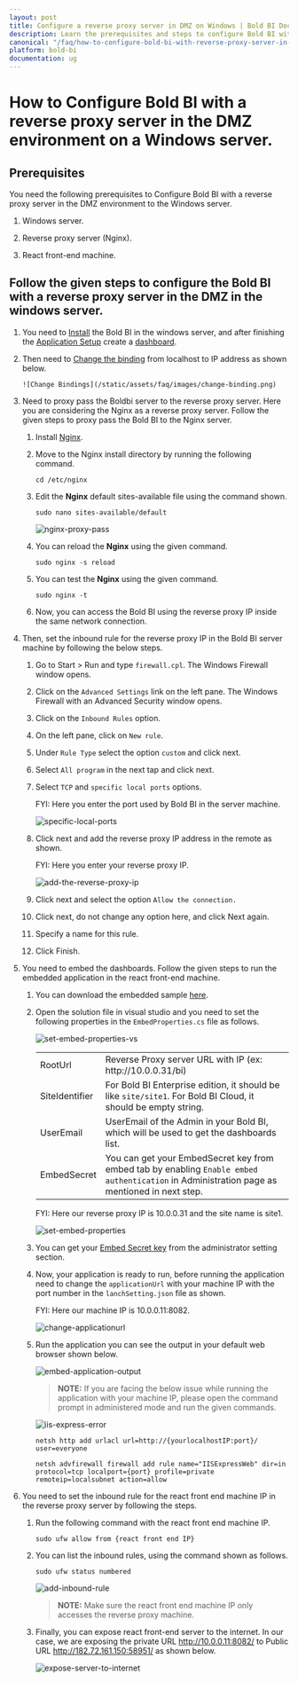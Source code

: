 ```yaml
---
layout: post
title: Configure a reverse proxy server in DMZ on Windows | Bold BI Docs
description: Learn the prerequisites and steps to configure Bold BI with a reverse proxy server in the DMZ environment on a Windows server.
canonical: "/faq/how-to-configure-bold-bi-with-reverse-proxy-server-in-dmz-environment/"
platform: bold-bi
documentation: ug
---
```



# How to Configure Bold BI with a reverse proxy server in the DMZ environment on a Windows server.

## Prerequisites

You need the following prerequisites to Configure Bold BI with a reverse proxy server in the DMZ environment to the Windows server.

1. Windows server.

2. Reverse proxy server (Nginx).

3. React front-end machine.

## Follow the given steps to configure the Bold BI with a reverse proxy server in the DMZ in the windows server.

1. You need to  [Install](/deploying-bold-bi/deploying-in-windows/installation-and-deployment/) the Bold BI in the windows server, and after finishing the [Application Setup](/application-startup/) create a [dashboard](/getting-started/creating-dashboard/).


2. Then need to [Change the binding](/faq/how-to-change-binding-in-bold-bi-embedded/) from localhost to IP address as shown below.

       ![Change Bindings](/static/assets/faq/images/change-binding.png)

    
3. Need to proxy pass the Boldbi server to the reverse proxy server. Here you are considering the Nginx as a reverse proxy server. Follow the given steps to proxy pass the Bold BI to the Nginx server.
   
    1. Install [Nginx](https://www.digitalocean.com/community/tutorials/how-to-install-nginx-on-centos-8).

    2. Move to the Nginx install directory by running the following command.
        
        ~~~shell
        cd /etc/nginx
        ~~~ 
    3. Edit the **Nginx** default sites-available file using the command shown.

        ~~~shell
        sudo nano sites-available/default
        ~~~

        ![nginx-proxy-pass](/static/assets/faq/images/nginx-proxy-pass.png)

    4. You can reload the **Nginx** using the given command.

        ~~~shell
        sudo nginx -s reload
        ~~~
    
    5. You can test the **Nginx** using the given command.

        ~~~shell
        sudo nginx -t
        ~~~

    6. Now, you can access the Bold BI using the reverse proxy IP inside the same network connection. 

   
4. Then, set the inbound rule for the reverse proxy IP in the Bold BI server machine by following the below steps.

    1. Go to Start > Run and type `firewall.cpl`. The Windows Firewall window opens.

    2. Click on the `Advanced Settings` link on the left pane. The Windows Firewall with an Advanced Security window opens.

    3. Click on the `Inbound Rules` option.

    4. On the left pane, click on `New rule`.

    5. Under `Rule Type` select the option `custom` and click next.

    6. Select `All program` in the next tap and click next.

    7. Select `TCP` and `specific local ports` options.

        FYI: Here you enter the port used by Bold BI in the server machine.

        ![specific-local-ports](/static/assets/faq/images/specific-local-ports.png)

    8. Click next and add the reverse proxy IP address in the remote as shown.

        FYI: Here you enter your reverse proxy IP.

        ![add-the-reverse-proxy-ip](/static/assets/faq/images/add-the-reverse-proxy-ip.png)

    9. Click next and select the option `Allow the connection.`

    10. Click next, do not change any option here, and click Next again.

    11. Specify a name for this rule.

    12. Click Finish.


5. You need to embed the dashboards. Follow the given steps to run the embedded application in the react front-end machine.

    1. You can download the embedded sample [here](https://onpremise-demo.boldbi.com/getting-started/asp-net-core/sample.zip?_gl=1*6o0c72*_ga*NTYxNDY4NzE5LjE2NDczMjkxNDg.*_ga_SRXJZD7EME*MTY0NzM0MzA4OC4zLjAuMTY0NzM0MzA4OS4w).

    2. Open the solution file in visual studio and you need to set the following properties in the `EmbedProperties.cs` file as follows.

        ![set-embed-properties-vs](/static/assets/faq/images/set-embed-properties-vs.png)

        <meta charset="utf-8"/>
            <table>
            <tbody>
                <tr>
                    <td align="left">RootUrl</td>
                    <td align="left">Reverse Proxy server URL with IP (ex: http://10.0.0.31/bi)</td>
                </tr>
                <tr>
                    <td align="left">SiteIdentifier</td>
                    <td align="left">For Bold BI Enterprise edition, it should be like <code>site/site1</code>. For Bold BI Cloud, it should be empty string.</td>
                </tr>
                <tr>
                    <td align="left">UserEmail</td>
                    <td align="left">UserEmail of the Admin in your Bold BI, which will be used to get the dashboards list.</td>
                </tr>
                <tr>
                <td align="left">EmbedSecret</td>
                    <td align="left">You can get your EmbedSecret key from embed tab by enabling <code>Enable embed authentication</code> in Administration page as mentioned in next step. </td>
                </tr>    
            </tbody>
            </table>
    
        FYI: Here our reverse proxy IP is 10.0.0.31 and the site name is site1.
        
        ![set-embed-properties](/static/assets/faq/images/set-embed-properties.png)

    3. You can get your [Embed Secret key](/site-administration/embed-settings/) from the administrator setting section.

	4. Now, your application is ready to run, before running the application need to change the `applicationUrl` with your machine IP with the port number in the `lanchSetting.json` file as shown.

        FYI: Here our machine IP is 10.0.0.11:8082.

        ![change-applicationurl](/static/assets/faq/images/change-applicationurl.png)

	5. Run the application you can see the output in your default web browser shown below.

        ![embed-application-output](/static/assets/faq/images/embed-application-output.png)

         > **NOTE:** If you are facing the below issue while running the application with your machine IP, please open the command prompt in administered mode and run the given commands.

        ![iis-express-error](/static/assets/faq/images/iis-express-error.png)

        ~~~shell
        netsh http add urlacl url=http://{yourlocalhostIP:port}/ user=everyone

        netsh advfirewall firewall add rule name="IISExpressWeb" dir=in protocol=tcp localport={port} profile=private remoteip=localsubnet action=allow
        ~~~

        
6. You need to set the inbound rule for the react front end machine IP in the reverse proxy server by following the steps.

	1. Run the following command with the react front end machine IP.

        ~~~shell
        sudo ufw allow from {react front end IP}
        ~~~

    2. You can list the inbound rules, using the command shown as follows.

        ~~~shell
        sudo ufw status numbered
        ~~~

        ![add-inbound-rule](/static/assets/faq/images/add-inbound-rule.png)

        > **NOTE:** Make sure the react front end machine IP only accesses the reverse proxy machine.

    3. Finally, you can expose react front-end server to the internet. In our case, we are exposing the private URL http://10.0.0.11:8082/ to Public URL http://182.72.161.150:58951/ as shown below.

        ![expose-server-to-internet](/static/assets/faq/images/expose-server-to-internet.png)



